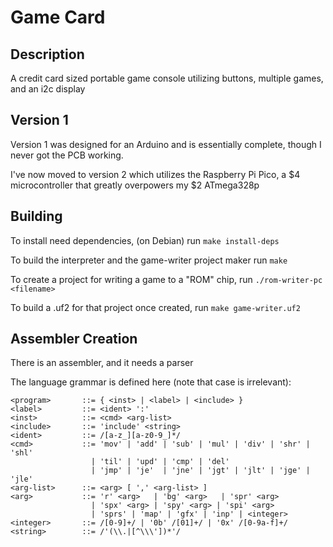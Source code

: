 # Game Card

## Description

A credit card sized portable game console utilizing buttons, multiple games, and an i2c display

## Version 1

Version 1 was designed for an Arduino and is essentially complete, though I never got the PCB working.

I've now moved to version 2 which utilizes the Raspberry Pi Pico, a $4 microcontroller that greatly overpowers my $2 ATmega328p

## Building

To install need dependencies, (on Debian) run `make install-deps`

To build the interpreter and the game-writer project maker run `make`

To create a project for writing a game to a "ROM" chip, run `./rom-writer-pc <filename>`

To build a .uf2 for that project once created, run `make game-writer.uf2`

## Assembler Creation

There is an assembler, and it needs a parser

The language grammar is defined here (note that case is irrelevant):

```
<program>       ::= { <inst> | <label> | <include> }
<label>         ::= <ident> ':'
<inst>          ::= <cmd> <arg-list>
<include>       ::= 'include' <string>
<ident>         ::= /[a-z_][a-z0-9_]*/
<cmd>           ::= 'mov' | 'add' | 'sub' | 'mul' | 'div' | 'shr' | 'shl'
                  | 'til' | 'upd' | 'cmp' | 'del'
                  | 'jmp' | 'je'  | 'jne' | 'jgt' | 'jlt' | 'jge' | 'jle'
<arg-list>      ::= <arg> [ ',' <arg-list> ]
<arg>           ::= 'r' <arg>   | 'bg' <arg>   | 'spr' <arg>
                  | 'spx' <arg> | 'spy' <arg> | 'spi' <arg>
                  | 'sprs' | 'map' | 'gfx' | 'inp' | <integer>
<integer>       ::= /[0-9]+/ | '0b' /[01]+/ | '0x' /[0-9a-f]+/
<string>        ::= /'(\\.|[^\\\'])*'/
```

